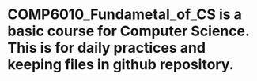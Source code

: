 # COMP6010_Fundametal_of_CS is a basic course for Computer Science. This is for daily practices and keeping files in github repository.
